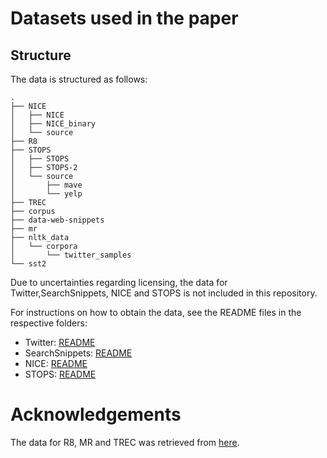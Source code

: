 # Datasets used in the paper
## Structure
The data is structured as follows:

    .
    ├── NICE
    │   ├── NICE
    │   ├── NICE_binary
    │   └── source
    ├── R8
    ├── STOPS
    │   ├── STOPS
    │   ├── STOPS-2
    │   └── source
    │       ├── mave
    │       └── yelp
    ├── TREC
    ├── corpus
    ├── data-web-snippets
    ├── mr
    ├── nltk_data
    │   └── corpora
    │       └── twitter_samples
    └── sst2

Due to uncertainties regarding licensing, the data for Twitter,SearchSnippets, NICE and STOPS is not included in this repository.

For instructions on how to obtain the data, see the README files in the respective folders:

* Twitter: [README](nltk_data/README.md)
* SearchSnippets: [README](data-web-snippets/README.md)
* NICE: [README](NICE/README.md)
* STOPS: [README](STOPS/README.md)

# Acknowledgements
The data for R8, MR and TREC was retrieved from [here](https://github.com/lgalke/text_gcn/tree/master/data).


